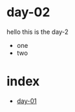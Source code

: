 # day-02
hello this is the day-2
- one
- two
# index
- [day-01](https://github.com/omvaghela95/cybersecurity-note1/tree/main)
